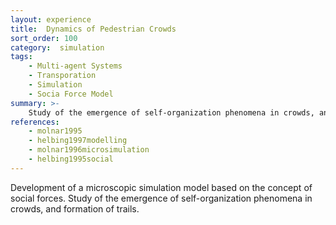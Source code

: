 ```yaml
---
layout: experience
title:  Dynamics of Pedestrian Crowds
sort_order: 100
category:  simulation 
tags:
    - Multi-agent Systems
    - Transporation
    - Simulation
    - Socia Force Model
summary: >-
    Study of the emergence of self-organization phenomena in crowds, and formation of trails.
references:
    - molnar1995
    - helbing1997modelling
    - molnar1996microsimulation
    - helbing1995social
---
```

Development of a microscopic simulation model based on the concept of social forces. Study of the emergence of self-organization phenomena in crowds, and formation of trails.
<!--more-->
